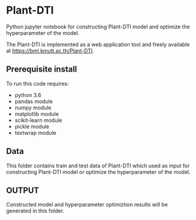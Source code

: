 # Plant-DTI
Python jupyter notebook for constructing Plant-DTI model and optimize the hyperparameter of the model.

The Plant-DTI is implemented as a web application tool and freely available at https://bml.kmutt.ac.th/Plant-DTI.

## Prerequisite install
To run this code requires:

- python 3.6
- pandas module
- numpy module
- matplotlib module
- scikit-learn module
- pickle module
- textwrap module

## Data
This folder contains train and test data of Plant-DTI which used as input for constructing Plant-DTI model or optimize the hyperparameter of the model.

## OUTPUT
Constructed model and hyperparameter optimiztion results will be generated in this folder. 
